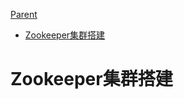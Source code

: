 [Parent](../README.md)
<!-- START doctoc generated TOC please keep comment here to allow auto update -->
<!-- DON'T EDIT THIS SECTION, INSTEAD RE-RUN doctoc TO UPDATE -->

- [Zookeeper集群搭建](#zookeeper%E9%9B%86%E7%BE%A4%E6%90%AD%E5%BB%BA)

<!-- END doctoc generated TOC please keep comment here to allow auto update -->


# Zookeeper集群搭建